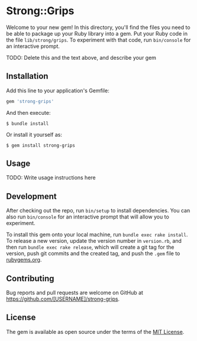 # Strong::Grips

Welcome to your new gem! In this directory, you'll find the files you need to be able to package up your Ruby library into a gem. Put your Ruby code in the file `lib/strong/grips`. To experiment with that code, run `bin/console` for an interactive prompt.

TODO: Delete this and the text above, and describe your gem

## Installation

Add this line to your application's Gemfile:

```ruby
gem 'strong-grips'
```

And then execute:

    $ bundle install

Or install it yourself as:

    $ gem install strong-grips

## Usage

TODO: Write usage instructions here

## Development

After checking out the repo, run `bin/setup` to install dependencies. You can also run `bin/console` for an interactive prompt that will allow you to experiment.

To install this gem onto your local machine, run `bundle exec rake install`. To release a new version, update the version number in `version.rb`, and then run `bundle exec rake release`, which will create a git tag for the version, push git commits and the created tag, and push the `.gem` file to [rubygems.org](https://rubygems.org).

## Contributing

Bug reports and pull requests are welcome on GitHub at https://github.com/[USERNAME]/strong-grips.

## License

The gem is available as open source under the terms of the [MIT License](https://opensource.org/licenses/MIT).

